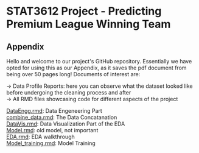 # STAT3612 Project - Predicting Premium League Winning Team

## Appendix

Hello and welcome to our project's GitHub repository. Essentially we have opted for using this as our Appendix, as it saves the pdf document from being over 50 pages long!
Documents of interest are:  

  -> Data Profile Reports: here you can observe what the dataset looked like before undergoing the cleaning process and after  
  -> All RMD files showcasing code for different aspects of the project

[DataEngg.rmd](./DataEngg.Rmd): Data Engeneering Part  
[combine_data.rmd](./combine_data.Rmd): The Data Concatanation  
[DataVis.rmd](./DataVis.Rmd): Data Visualization Part of the EDA  
[Model.rmd](./Model.Rmd): old model, not important  
[EDA.rmd](./EDA.Rmd): EDA walkthrough  
[Model_training.rmd](./Model_training.rmd): Model Training


